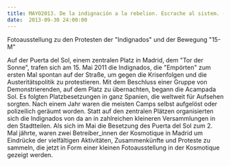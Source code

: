 ```yaml
---
title: MAYO2013. De la indignación a la rebelion. Escrache al sistem. - Von der Empörung zur Revolte. Das System unter Druck setzen.
date:  2013-09-30 24:00:00
---
```


Fotoausstellung zu den Protesten der "Indignados" und der Bewegung
"15-M"



Auf der Puerta del Sol, einem zentralen Platz in Madrid, dem "Tor der
Sonne", trafen sich am 15. Mai 2011 die Indignados, die "Empörten" zum
ersten Mal spontan auf der Straße, um gegen die Krisenfolgen und die
Austeritätspolitik zu protestieren. Mit dem Beschluss einer Gruppe von
Demonstrierenden, auf dem Platz zu übernachten, begann die Acampada
Sol. Es folgten Platzbesetzungen in ganz Spanien, die weltweit für
Aufsehen sorgten. Nach einem Jahr waren die meisten Camps selbst aufgelöst
oder polizeilich geräumt worden. Statt auf den zentralen Plätzen
organisierten sich die Indignados von da an in zahlreichen kleineren
Versammlungen in den Stadtteilen. Als sich im Mai die Besetzung des Puerta
del Sol zum 2. Mal jährte, waren zwei Betreiber_innen der Kosmotique in
Madrid um Eindrücke der vielfältigen Aktivitäten, Zusammenkünfte und
Proteste zu sammeln, die jetzt in Form einer kleinen Fotoausstellung in
der Kosmotique gezeigt werden.


